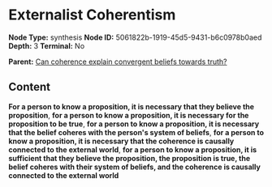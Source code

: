 # Externalist Coherentism

**Node Type:** synthesis
**Node ID:** 5061822b-1919-45d5-9431-b6c0978b0aed
**Depth:** 3
**Terminal:** No

**Parent:** [Can coherence explain convergent beliefs towards truth?](can-coherence-explain-convergent-beliefs-towards-truth.md)

## Content

**For a person to know a proposition, it is necessary that they believe the proposition**, **for a person to know a proposition, it is necessary for the proposition to be true**, **for a person to know a proposition, it is necessary that the belief coheres with the person's system of beliefs**, **for a person to know a proposition, it is necessary that the coherence is causally connected to the external world**, **for a person to know a proposition, it is sufficient that they believe the proposition, the proposition is true, the belief coheres with their system of beliefs, and the coherence is causally connected to the external world**
